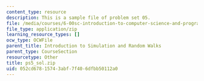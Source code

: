 ```yaml
---
content_type: resource
description: This is a sample file of problem set 05.
file: /media/courses/6-00sc-introduction-to-computer-science-and-programming-spring-2011/052cd67815743abf7f406dfbb50112a0_ps5_sol.zip
file_type: application/zip
learning_resource_types: []
ocw_type: OCWFile
parent_title: Introduction to Simulation and Random Walks
parent_type: CourseSection
resourcetype: Other
title: ps5_sol.zip
uid: 052cd678-1574-3abf-7f40-6dfbb50112a0
---
```

